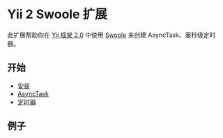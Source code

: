 # Yii 2 Swoole 扩展

此扩展帮助你在 [Yii 框架 2.0](http://www.yiiframework.com/)  中使用 [Swoole](http://www.swoole.com/) 来创建 AsyncTask、毫秒级定时器。

## 开始

- [安装](installation.md)
- [AsyncTask](async-task.md)
- [定时器](timer.md)

## 例子
